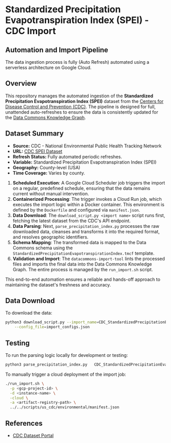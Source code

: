 # Standardized Precipitation Evapotranspiration Index (SPEI) - CDC Import

## Automation and Import Pipeline
The data ingestion process is fully (Auto Refresh) automated using a serverless architecture on Google Cloud.

## Overview
This repository manages the automated ingestion of the **Standardized Precipitation Evapotranspiration Index (SPEI)** dataset from the [Centers for Disease Control and Prevention (CDC)](https://data.cdc.gov). The pipeline is designed for full, unattended auto-refreshes to ensure the data is consistently updated for the [Data Commons Knowledge Graph](https://datacommons.org).

## Dataset Summary
- **Source:** CDC - National Environmental Public Health Tracking Network
- **URL:** [CDC SPEI Dataset](https://data.cdc.gov/resource/6nbv-ifib.csv)
- **Refresh Status:** Fully automated periodic refreshes.
- **Variable:** Standardized Precipitation Evapotranspiration Index (SPEI)
- **Geography:** County-level (USA)
- **Time Coverage:** Varies by county.


1.  **Scheduled Execution**: A Google Cloud Scheduler job triggers the import on a regular, predefined schedule, ensuring that the data remains current without manual intervention.
2.  **Containerized Processing**: The trigger invokes a Cloud Run job, which executes the import logic within a Docker container. This environment is defined by the `Dockerfile` and configured via `manifest.json`.
3.  **Data Download**: The `download_script.py <import name>` script runs first, fetching the latest dataset from the CDC's API endpoint.
4.  **Data Parsing**: Next, `parse_precipitation_index.py` processes the raw downloaded data, cleanses and transforms it into the required format, and resolves geographic identifiers.
5.  **Schema Mapping**: The transformed data is mapped to the Data Commons schema using the `StandardizedPrecipitationEvapotranspirationIndex.tmcf` template.
6.  **Validation and Import**: The `datacommons-import-tool` lints the processed files and imports the final data into the Data Commons Knowledge Graph. The entire process is managed by the `run_import.sh` script.

This end-to-end automation ensures a reliable and hands-off approach to maintaining the dataset's freshness and accuracy.
## Data Download
To download the data:
```bash
python3 download_script.py --import_name=CDC_StandardizedPrecipitationEvapotranspirationIndex \
    --config_file=import_configs.json
```
## Testing
To run the parsing logic locally for development or testing:
```bash
python3 parse_precipitation_index.py   CDC_StandardizedPrecipitationEvapotranspirationIndex_input   output/CDC_StandardizedPrecipitationEvapotranspirationIndex_output.csv
```

To manually trigger a cloud deployment of the import job:
```bash
./run_import.sh \
  -p <gcp-project-id> \
  -d <instance-name> \
  -cloud \
  -a <artifact-registry-path> \
  ../../scripts/us_cdc/environmental/manifest.json
```

## References
- [CDC Dataset Portal](https://data.cdc.gov)